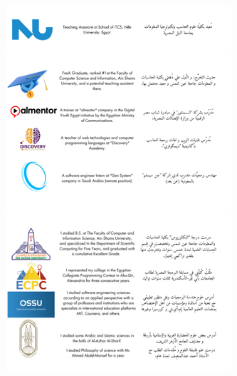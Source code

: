 ![Work Experience 2023-2024](./cards/nu.png)
![Work Experience 2022-2023](./cards/work.png)
![Education 2020-2023](./cards/education.png)
